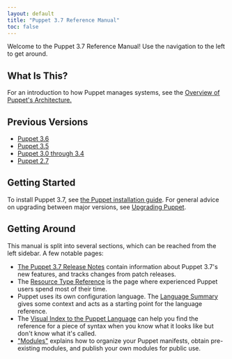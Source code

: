 ```yaml
---
layout: default
title: "Puppet 3.7 Reference Manual"
toc: false
---
```



Welcome to the Puppet 3.7 Reference Manual! Use the navigation to the left to get around.

## What Is This?

For an introduction to how Puppet manages systems, see the [Overview of Puppet's Architecture.](./architecture.html)

## Previous Versions

- [Puppet 3.6](/puppet/3.6/reference)
- [Puppet 3.5](/puppet/3.5/reference)
- [Puppet 3.0 through 3.4](/puppet/3/reference)
- [Puppet 2.7](/puppet/2.7/reference)

## Getting Started

To install Puppet 3.7, see [the Puppet installation guide](/puppet/3.8/reference/pre_install.html). For general advice on upgrading between major versions, see [Upgrading Puppet](/puppet/3.8/reference/upgrading.html).

## Getting Around

This manual is split into several sections, which can be reached from the left sidebar. A few notable pages:

* [The Puppet 3.7 Release Notes](./release_notes.html) contain information about Puppet 3.7's new features, and tracks changes from patch releases.
* The [Resource Type Reference](./type.html) is the page where experienced Puppet users spend most of their time.
* Puppet uses its own configuration language. The [Language Summary](./lang_summary.html) gives some context and acts as a starting point for the language reference.
* The [Visual Index to the Puppet Language](./lang_visual_index.html) can help you find the reference for a piece of syntax when you know what it looks like but don't know what it's called.
* ["Modules"](./modules_fundamentals.html) explains how to organize your Puppet manifests, obtain pre-existing modules, and publish your own modules for public use.

